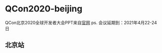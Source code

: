 # QCon2020-beijing
QCon北京2020全球开发者大会PPT来自[官网](https://qcon.infoq.cn/2020/beijing)
ps. 会议延期到：2021年4月22-24日

## 北京站


